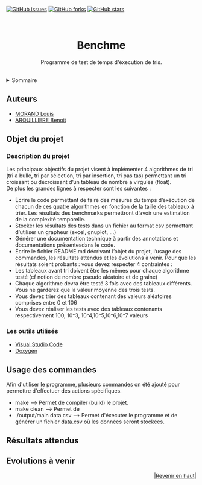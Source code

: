 
<div id="top"></div>


[![GitHub issues](https://img.shields.io/github/issues/benoit-arquilliere/Benchme?style=for-the-badge)](https://github.com/benoit-arquilliere/Benchme/issues)
[![GitHub forks](https://img.shields.io/github/forks/benoit-arquilliere/Benchme?style=for-the-badge)](https://github.com/benoit-arquilliere/Benchme/network)
[![GitHub stars](https://img.shields.io/github/stars/benoit-arquilliere/Benchme?style=for-the-badge)](https://github.com/benoit-arquilliere/Benchme/stargazers)



<br />
<div align="center">
    <h1 align="center">Benchme</h1>
    <p align="center">Programme de test de temps d'éxecution de tris.</p>
</div>

<br />
<details>
    <summary>Sommaire</summary>
    <ol>
        <li>
            <a href="#objectifs">Objet du projet</a>
            <ul>
                <a href="#details">Description du projet</a>
            </ul>
            <ul>
                <a href="#tools">Les outils utilisés</a>
            </ul>
        </li>
        <li>
            <a href="#commands">Usage des commandes</a>
        </li>
        <li>
            <a href="#resultats">Résultats attendus</a>
        </li>
        <li>
            <a href="#futur">Evolutions à venir</a>
        </li>
    </ol>
</details>

## Auteurs
* [MORAND Louis](https://github.com/Opystoglyphe)
* [ARQUILLIERE Benoit](https://github.com/benoit-arquilliere)


<div id="objectifs"></div>

## Objet du projet


<div id="details"></div>

### Description du projet

Les principaux objectifs du projet visent à implémenter 4 algorithmes de tri (tri a bulle, tri par sélection, tri par insertion, tri pas tas) permettant un tri croissant ou décroissant d’un tableau de nombre a virgules (float).   
De plus les grandes lignes à respecter sont les suivantes :  
- Écrire le code permettant de faire des mesures du temps d’exécution de chacun de ces quatre algorithmes en fonction de la taille des tableaux à trier. Les résultats des benchmarks permettront d’avoir une estimation de la complexité temporelle.
- Stocker les résultats des tests dans un fichier au format csv permettant d’utiliser un grapheur (excel, gnuplot, ...)
- Générer une documentation technique à partir des annotations et documentations présentesdans le code.
- Écrire le fichier README.md décrivant l’objet du projet, l’usage des commandes, les résultats attendus et les évolutions à venir. Pour que les résultats soient probants : vous devez respecter 4 contraintes :
- Les tableaux avant tri doivent être les mêmes pour chaque algorithme testé (cf notion de nombre pseudo aléatoire et de graine)
- Chaque algorithme devra être testé 3 fois avec des tableaux différents. Vous ne garderez que la valeur moyenne des trois tests.
- Vous devez trier des tableaux contenant des valeurs aléatoires comprises entre 0 et 106
- Vous devez réaliser les tests avec des tableaux contenants respectivement 100, 10^3, 10^4,10^5,10^6,10^7 valeurs


<div id="tools"></div>  

### Les outils utilisés

<!-- Description des outils utilisés -->

* [Visual Studio Code](https://code.visualstudio.com/)
* [Doxygen](https://www.doxygen.nl/index.html)


<div id="commands"></div>  

## Usage des commandes

Afin d'utiliser le programme, plusieurs commandes on été ajouté pour permettre d'effectuer des actions spécifiques.  

* make --> Permet de compiler (build) le projet.
* make clean --> Permet de 
* ./output/main data.csv --> Permet d'éxecuter le programme et de générer un fichier data.csv où les données seront stockées.



<div id="resultats"></div>  

## Résultats attendus

<!-- Description des résultats attendus -->


<div id="futur"></div>  

## Evolutions à venir

<!-- Description des évolutions possibles -->


<p align="right">|<a href="#top">Revenir en haut</a>|</p>

